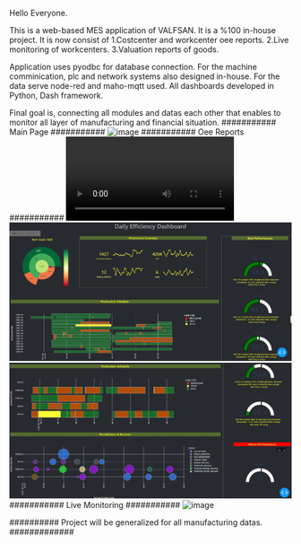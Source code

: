 Hello Everyone.

This is a web-based MES application of VALFSAN. It is a %100 in-house project.
It is now consist of 
   1.Costcenter and workcenter oee reports.
   2.Live monitoring of workcenters.
   3.Valuation reports of goods.

Application uses pyodbc for database connection.
For the machine comminication, plc and network systems also designed in-house.
For the data serve node-red and maho-mqtt used.
All dashboards developed in Python, Dash framework.

Final goal is, connecting all modules and  datas each other that enables to monitor all layer of manufacturing and financial situation.
########### Main Page ###########
![image](https://github.com/kemalbasar/Charting/assets/4936460/912a2f8c-ae84-4a46-917d-401a4de01925)
########### Oee Reports ###########
![vs1](view/preview.avi)
![ss1](view/jpeg.jpg)
![ss1](view/jpeg2.jpg)
########### Live Monitoring ###########
![image](https://github.com/kemalbasar/Charting/assets/4936460/d5814c31-25c6-4650-ab66-13eddedd46cd)



########## Project will be generalized for all manufacturing datas. #############
   
